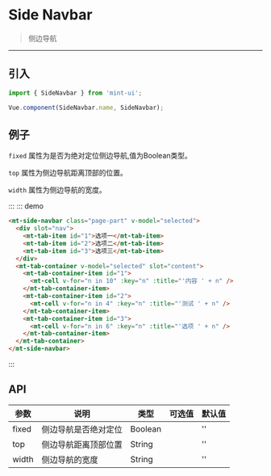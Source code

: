# Side Navbar

> 侧边导航

-------------

## 引入

```javascript
import { SideNavbar } from 'mint-ui';

Vue.component(SideNavbar.name, SideNavbar);
```

## 例子

`fixed` 属性为是否为绝对定位侧边导航,值为Boolean类型。

`top` 属性为侧边导航距离顶部的位置。

`width` 属性为侧边导航的宽度。


:::
::: demo
```html
<mt-side-navbar class="page-part" v-model="selected">
  <div slot="nav">
    <mt-tab-item id="1">选项一</mt-tab-item>
    <mt-tab-item id="2">选项二</mt-tab-item>
    <mt-tab-item id="3">选项三</mt-tab-item>
  </div>
  <mt-tab-container v-model="selected" slot="content">
    <mt-tab-container-item id="1">
      <mt-cell v-for="n in 10" :key="n" :title="'内容 ' + n" />
    </mt-tab-container-item>
    <mt-tab-container-item id="2">
      <mt-cell v-for="n in 4" :key="n" :title="'测试 ' + n" />
    </mt-tab-container-item>
    <mt-tab-container-item id="3">
      <mt-cell v-for="n in 6" :key="n" :title="'选项 ' + n" />
    </mt-tab-container-item>
  </mt-tab-container>
</mt-side-navbar>

```
:::

## API
| 参数 | 说明 | 类型 | 可选值 | 默认值 |
|------|-------|---------|-------|--------|
| fixed | 侧边导航是否绝对定位 | Boolean | | '' |
| top | 侧边导航距离顶部位置 | String | | '' |
| width | 侧边导航的宽度 | String | | '' |

<style>
  .mint-side-navbar .navbar.is-fixed {
    position:absolute !important;
  }
  .demo-block .source {
    position:relative !important;
  }
  .page-component .side-nav {
    margin-left:0;
  }
</style>

<script>
  export default {
    data: function(){
      return {
        selected:""
      }
    },
    methods:{
    }
  };
</script>
